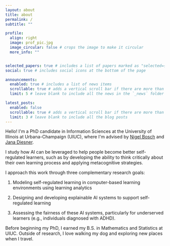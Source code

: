 ```yaml
---
layout: about
title: about
permalink: /
subtitle: ""

profile:
  align: right
  image: prof_pic.jpg
  image_circular: false # crops the image to make it circular
  more_info: ""


selected_papers: true # includes a list of papers marked as "selected={true}"
social: true # includes social icons at the bottom of the page

announcements:
  enabled: true # includes a list of news items
  scrollable: true # adds a vertical scroll bar if there are more than 3 news items
  limit: 5 # leave blank to include all the news in the `_news` folder

latest_posts:
  enabled: false
  scrollable: true # adds a vertical scroll bar if there are more than 3 new posts items
  limit: 3 # leave blank to include all the blog posts
---
```


Hello! I'm a PhD candidate in Information Sciences at the University of Illinois at Urbana-Champaign (UIUC), where I'm advised by 
[Nigel Bosch](https://pnigel.com/) and [Jana Diesner](https://www.gov.sot.tum.de/hcc/home/). 

I study how AI can be leveraged to help people become better self-regulated learners, such as by developing the ability to think critically about their own learning process and applying metacognitive strategies. 


I approach this work through three complementary research goals: 
           
1. Modeling self-regulated learning in computer-based learning environments using learning analytics
              
2. Designing and developing explainable AI systems to support self-regulated learning

3. Assessing the fairness of these AI systems, particularly for underserved learners (e.g., individuals diagnosed with ADHD). 

Before beginning my PhD, I earned my B.S. in Mathematics and Statistics at UIUC. Outside of research, I love walking my dog and exploring new places when I travel. 


